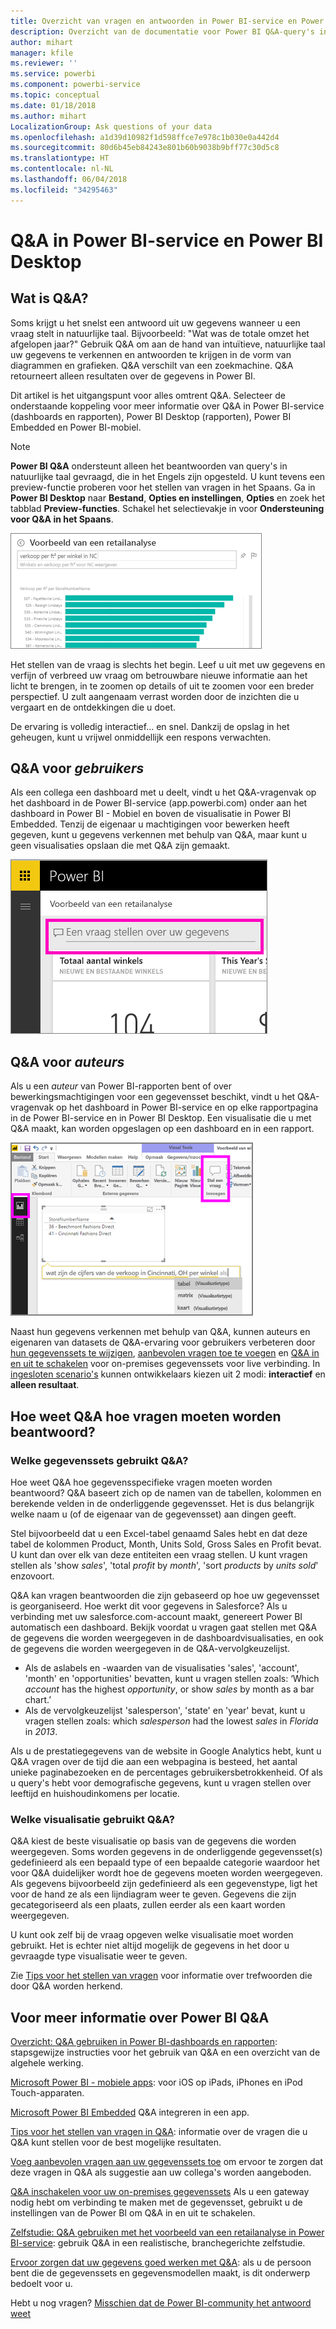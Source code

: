 ```yaml
---
title: Overzicht van vragen en antwoorden in Power BI-service en Power BI Desktop
description: Overzicht van de documentatie voor Power BI Q&A-query's in natuurlijke taal.
author: mihart
manager: kfile
ms.reviewer: ''
ms.service: powerbi
ms.component: powerbi-service
ms.topic: conceptual
ms.date: 01/18/2018
ms.author: mihart
LocalizationGroup: Ask questions of your data
ms.openlocfilehash: a1d39d10982f1d598ffce7e978c1b030e0a442d4
ms.sourcegitcommit: 80d6b45eb84243e801b60b9038b9bff77c30d5c8
ms.translationtype: HT
ms.contentlocale: nl-NL
ms.lasthandoff: 06/04/2018
ms.locfileid: "34295463"
---
```

# <a name="qa-in-power-bi-service-and-power-bi-desktop"></a>Q&A in Power BI-service en Power BI Desktop
## <a name="what-is-qa"></a>Wat is Q&A?
Soms krijgt u het snelst een antwoord uit uw gegevens wanneer u een vraag stelt in natuurlijke taal. Bijvoorbeeld: "Wat was de totale omzet het afgelopen jaar?"  Gebruik Q&A om aan de hand van intuïtieve, natuurlijke taal uw gegevens te verkennen en antwoorden te krijgen in de vorm van diagrammen en grafieken. Q&A verschilt van een zoekmachine. Q&A retourneert alleen resultaten over de gegevens in Power BI.

Dit artikel is het uitgangspunt voor alles omtrent Q&A. Selecteer de onderstaande koppeling voor meer informatie over Q&A in Power BI-service (dashboards en rapporten), Power BI Desktop (rapporten), Power BI Embedded en Power BI-mobiel.  

> [!NOTE]
> **Power BI Q&A** ondersteunt alleen het beantwoorden van query's in natuurlijke taal gevraagd, die in het Engels zijn opgesteld. U kunt tevens een preview-functie proberen voor het stellen van vragen in het Spaans. Ga in **Power BI Desktop** naar **Bestand**, **Opties en instellingen**, **Opties** en zoek het tabblad **Preview-functies**. Schakel het selectievakje in voor **Ondersteuning voor Q&A in het Spaans**.  
>
>

![](media/power-bi-q-and-a/pbi_qa_boxsalessqft.png)

Het stellen van de vraag is slechts het begin.  Leef u uit met uw gegevens en verfijn of verbreed uw vraag om betrouwbare nieuwe informatie aan het licht te brengen, in te zoomen op details of uit te zoomen voor een breder perspectief. U zult aangenaam verrast worden door de inzichten die u vergaart en de ontdekkingen die u doet.

De ervaring is volledig interactief... en snel. Dankzij de opslag in het geheugen, kunt u vrijwel onmiddellijk een respons verwachten.

##  <a name="qa-for-consumers"></a>Q&A voor *gebruikers*
Als een collega een dashboard met u deelt, vindt u het Q&A-vragenvak op het dashboard in de Power BI-service (app.powerbi.com) onder aan het dashboard in Power BI - Mobiel en boven de visualisatie in Power BI Embedded. Tenzij de eigenaar u machtigingen voor bewerken heeft gegeven, kunt u gegevens verkennen met behulp van Q&A, maar kunt u geen visualisaties opslaan die met Q&A zijn gemaakt.

![](media/power-bi-q-and-a/powerbi-qna.png)

## <a name="qa-for-creators"></a>Q&A voor *auteurs*
Als u een *auteur* van Power BI-rapporten bent of over bewerkingsmachtigingen voor een gegevensset beschikt, vindt u het Q&A-vragenvak op het dashboard in Power BI-service en op elke rapportpagina in de Power BI-service en in Power BI Desktop. Een visualisatie die u met Q&A maakt, kan worden opgeslagen op een dashboard en in een rapport.

![](media/power-bi-q-and-a/power-bi-desktop.png)

Naast hun gegevens verkennen met behulp van Q&A, kunnen auteurs en eigenaren van datasets de Q&A-ervaring voor gebruikers verbeteren door [hun gegevenssets te wijzigen](service-prepare-data-for-q-and-a.md), [aanbevolen vragen toe te voegen](service-q-and-a-create-featured-questions.md) en [Q&A in en uit te schakelen](service-q-and-a-direct-query.md) voor on-premises gegevenssets voor live verbinding. In [ingesloten scenario's](developer/qanda.md) kunnen ontwikkelaars kiezen uit 2 modi: **interactief** en **alleen resultaat**.

## <a name="how-does-qa-know-how-to-answer-questions"></a>Hoe weet Q&A hoe vragen moeten worden beantwoord?
### <a name="which-datasets-does-qa-use"></a>Welke gegevenssets gebruikt Q&A?
Hoe weet Q&A hoe gegevensspecifieke vragen moeten worden beantwoord? Q&A baseert zich op de namen van de tabellen, kolommen en berekende velden in de onderliggende gegevensset. Het is dus belangrijk welke naam u (of de eigenaar van de gegevensset) aan dingen geeft.

Stel bijvoorbeeld dat u een Excel-tabel genaamd Sales hebt en dat deze tabel de kolommen Product, Month, Units Sold, Gross Sales en Profit bevat. U kunt dan over elk van deze entiteiten een vraag stellen.  U kunt vragen stellen als 'show *sales*', 'total *profit* by *month*', 'sort *products* by *units sold*' enzovoort.

Q&A kan vragen beantwoorden die zijn gebaseerd op hoe uw gegevensset is georganiseerd. Hoe werkt dit voor gegevens in Salesforce? Als u verbinding met uw salesforce.com-account maakt, genereert Power BI automatisch een dashboard.  Bekijk voordat u vragen gaat stellen met Q&A de gegevens die worden weergegeven in de dashboardvisualisaties, en ook de gegevens die worden weergegeven in de Q&A-vervolgkeuzelijst.

* Als de aslabels en -waarden van de visualisaties 'sales', 'account', 'month' en 'opportunities' bevatten, kunt u vragen stellen zoals: ‘Which *account* has the highest *opportunity*, or show *sales* by month as a bar chart.’
* Als de vervolgkeuzelijst 'salesperson', 'state' en 'year' bevat, kunt u vragen stellen zoals: which *salesperson* had the lowest *sales* in *Florida* in *2013*.

Als u de prestatiegegevens van de website in Google Analytics hebt, kunt u Q&A vragen over de tijd die aan een webpagina is besteed, het aantal unieke paginabezoeken en de percentages gebruikersbetrokkenheid. Of als u query's hebt voor demografische gegevens, kunt u vragen stellen over leeftijd en huishoudinkomens per locatie.

### <a name="which-visualization-does-qa-use"></a>Welke visualisatie gebruikt Q&A?
Q&A kiest de beste visualisatie op basis van de gegevens die worden weergegeven. Soms worden gegevens in de onderliggende gegevensset(s) gedefinieerd als een bepaald type of een bepaalde categorie waardoor het voor Q&A duidelijker wordt hoe de gegevens moeten worden weergegeven. Als gegevens bijvoorbeeld zijn gedefinieerd als een gegevenstype, ligt het voor de hand ze als een lijndiagram weer te geven. Gegevens die zijn gecategoriseerd als een plaats, zullen eerder als een kaart worden weergegeven.

U kunt ook zelf bij de vraag opgeven welke visualisatie moet worden gebruikt. Het is echter niet altijd mogelijk de gegevens in het door u gevraagde type visualisatie weer te geven.

Zie [Tips voor het stellen van vragen](service-q-and-a-tips.md) voor informatie over trefwoorden die door Q&A worden herkend.


## <a name="for-more-details-about-power-bi-qa"></a>Voor meer informatie over Power BI Q&A
[Overzicht: Q&A gebruiken in Power BI-dashboards en rapporten](power-bi-tutorial-q-and-a.md): stapsgewijze instructies voor het gebruik van Q&A en een overzicht van de algehele werking.

[Microsoft Power BI - mobiele apps](mobile-apps-ios-qna.md): voor iOS op iPads, iPhones en iPod Touch-apparaten.

[Microsoft Power BI Embedded](developer/qanda.md) Q&A integreren in een app.

[Tips voor het stellen van vragen in Q&A](service-q-and-a-tips.md): informatie over de vragen die u Q&A kunt stellen voor de best mogelijke resultaten.

[Voeg aanbevolen vragen aan uw gegevenssets toe](service-q-and-a-create-featured-questions.md) om ervoor te zorgen dat deze vragen in Q&A als suggestie aan uw collega's worden aangeboden.

[Q&A inschakelen voor uw on-premises gegevenssets](service-q-and-a-direct-query.md) Als u een gateway nodig hebt om verbinding te maken met de gegevensset, gebruikt u de instellingen van de Power BI om Q&A in en uit te schakelen.

[Zelfstudie: Q&A gebruiken met het voorbeeld van een retailanalyse in Power BI-service](power-bi-visualization-introduction-to-q-and-a.md): gebruik Q&A in een realistische, branchegerichte zelfstudie.

[Ervoor zorgen dat uw gegevens goed werken met Q&A](service-prepare-data-for-q-and-a.md): als u de persoon bent die de gegevenssets en gegevensmodellen maakt,  is dit onderwerp bedoelt voor u.

Hebt u nog vragen? [Misschien dat de Power BI-community het antwoord weet](http://community.powerbi.com/)
